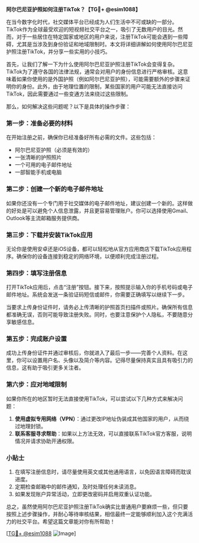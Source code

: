 **阿尔巴尼亚护照如何注册TikTok？【TG💪+ @esim1088】**

在当今数字化时代，社交媒体平台已经成为人们生活中不可或缺的一部分。TikTok作为全球最受欢迎的短视频社交平台之一，吸引了无数用户的目光。然而，对于一些居住在特定国家或地区的用户来说，注册TikTok可能会遇到一些障碍，尤其是当涉及到身份验证和地域限制时。本文将详细讲解如何使用阿尔巴尼亚护照注册TikTok，并分享一些实用的小技巧。

首先，让我们了解一下为什么使用阿尔巴尼亚护照注册TikTok会变得复杂。TikTok为了遵守各国的法律法规，通常会对用户的身份信息进行严格审核。这意味着如果你使用的是外国护照（例如阿尔巴尼亚护照），可能需要额外的步骤来证明你的身份。此外，由于地理位置的限制，某些国家的用户可能无法直接访问TikTok，因此需要通过一些变通方法来绕过这些限制。

那么，如何解决这些问题呢？以下是具体的操作步骤：

### **第一步：准备必要的材料**
在开始注册之前，确保你已经准备好所有必需的文件。这些包括：
- 阿尔巴尼亚护照（必须是有效的）
- 一张清晰的护照照片
- 一个可用的电子邮件地址
- 一部智能手机或电脑

### **第二步：创建一个新的电子邮件地址**
如果你还没有一个专门用于社交媒体的电子邮件地址，建议创建一个新的。这样做的好处是可以避免个人信息泄露，并且更容易管理账户。你可以选择使用Gmail、Outlook等主流邮箱服务提供商。

### **第三步：下载并安装TikTok应用**
无论你是使用安卓还是iOS设备，都可以轻松地从官方应用商店下载TikTok应用程序。确保你的设备连接到稳定的网络环境，以便顺利完成注册过程。

### **第四步：填写注册信息**
打开TikTok应用后，点击“注册”按钮。接下来，按照提示输入你的手机号码或电子邮件地址。系统会发送一条验证码短信或邮件，你需要正确填写以继续下一步。

当要求上传身份证件时，请务必上传清晰的护照首页扫描件或照片。确保所有信息都准确无误，否则可能导致注册失败。同时，也要注意保护个人隐私，不要随意分享敏感信息。

### **第五步：完成账户设置**
成功上传身份证件并通过审核后，你就进入了最后一步——完善个人资料。在这里，你可以设置用户名、头像以及简介等内容。记得尽量保持真实且具有吸引力的信息，这有助于吸引更多关注者。

### **第六步：应对地域限制**
如果你所在的地区暂时无法直接使用TikTok，可以尝试以下几种方式来解决问题：
1. **使用虚拟专用网络（VPN）**：通过更改IP地址伪装成其他国家的用户，从而绕过地理封锁。
2. **联系客服寻求帮助**：如果以上方法无效，可以直接联系TikTok官方客服，说明情况并请求协助开通权限。

### **小贴士**
1. 在填写注册信息时，请尽量使用英文或其他通用语言，以免因语言障碍而耽误进度。
2. 定期检查邮箱中的邮件通知，及时处理任何未读消息。
3. 如果发现账户异常活动，立即更改密码并启用双重认证功能。

总之，虽然使用阿尔巴尼亚护照注册TikTok确实比普通用户要麻烦一些，但只要按照上述步骤操作，并耐心等待审核结果，相信最终一定能够顺利加入这个充满活力的社交平台。希望这篇文章能对你有所帮助！

[[TG💪+ @esim1088](https://t.me/s/esim1088) ![Image](https://i.postimg.cc/4NQfJmqS/Snipaste-2025-05-13-00-14-12.png)]